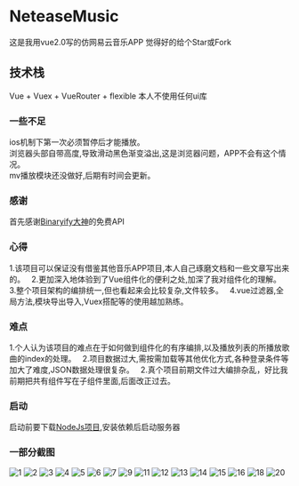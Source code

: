 # NeteaseMusic
这是我用vue2.0写的仿网易云音乐APP 觉得好的给个Star或Fork
## 技术栈
Vue + Vuex + VueRouter + flexible 
本人不使用任何ui库

### 一些不足
ios机制下第一次必须暂停后才能播放。  
浏览器头部自带高度,导致滑动黑色渐变溢出,这是浏览器问题，APP不会有这个情况。  
mv播放模块还没做好,后期有时间会更新。  
 
### 感谢
首先感谢[Binaryify大神](https://github.com/Binaryify/NeteaseCloudMusicApi)的免费API

### 心得
1.该项目可以保证没有借鉴其他音乐APP项目,本人自己琢磨文档和一些文章写出来的。  
2.更加深入地体验到了Vue组件化的便利之处,加深了我对组件化的理解。   
3.整个项目架构的编排统一,但也看起来会比较复杂,文件较多。  
4.vue过滤器,全局方法,模块导出导入,Vuex搭配等的使用越加熟练。 
 
### 难点
1.个人认为该项目的难点在于如何做到组件化的有序编排,以及播放列表的所播放歌曲的index的处理。  
2.项目数据过大,需按需加载等其他优化方式,各种登录条件等加大了难度,JSON数据处理很复杂。   
2.真个项目前期文件过大编排杂乱，好比我前期把共有组件写在子组件里面,后面改正过去。  
 
### 启动
启动前要下载[NodeJs项目](https://github.com/Binaryify/NeteaseCloudMusicApi),安装依赖后启动服务器

### 一部分截图
![1](https://github.com/ShuHongXie/IMG/blob/master/1.png "1")
![2](https://github.com/ShuHongXie/IMG/blob/master/2.png "2")
![3](https://github.com/ShuHongXie/IMG/blob/master/3.png "3")
![4](https://github.com/ShuHongXie/IMG/blob/master/4.png "4")
![5](https://github.com/ShuHongXie/IMG/blob/master/5.png "5")
![6](https://github.com/ShuHongXie/IMG/blob/master/6.png "6")
![7](https://github.com/ShuHongXie/IMG/blob/master/7.png "7")
![9](https://github.com/ShuHongXie/IMG/blob/master/9.png "9")
![11](https://github.com/ShuHongXie/IMG/blob/master/11.png "11")
![12](https://github.com/ShuHongXie/IMG/blob/master/12.png "12")
![13](https://github.com/ShuHongXie/IMG/blob/master/13.png "13")
![14](https://github.com/ShuHongXie/IMG/blob/master/14.png "14")
![15](https://github.com/ShuHongXie/IMG/blob/master/15.png "15")
![16](https://github.com/ShuHongXie/IMG/blob/master/16.png "16")
![18](https://github.com/ShuHongXie/IMG/blob/master/18.png "18")
![20](https://github.com/ShuHongXie/IMG/blob/master/20.png "20")

 
